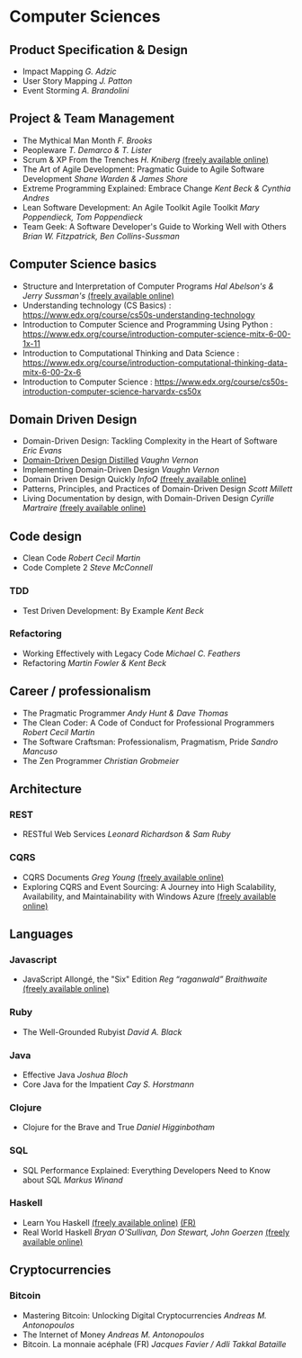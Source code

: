 # Computer Sciences

## Product Specification & Design
 - Impact Mapping _G. Adzic_
 - User Story Mapping _J. Patton_
 - Event Storming _A. Brandolini_

## Project & Team Management
 - The Mythical Man Month _F. Brooks_
 - Peopleware _T. Demarco & T. Lister_
 - Scrum & XP From the Trenches _H. Kniberg_ [(freely available online)](https://www.infoq.com/minibooks/scrum-xp-from-the-trenches-2)
 - The Art of Agile Development: Pragmatic Guide to Agile Software Development _Shane Warden & James Shore_
 - Extreme Programming Explained: Embrace Change _Kent Beck & Cynthia Andres_
 - Lean Software Development: An Agile Toolkit Agile Toolkit _Mary Poppendieck, Tom Poppendieck_
 - Team Geek: A Software Developer's Guide to Working Well with Others _Brian W. Fitzpatrick, Ben Collins-Sussman_

## Computer Science basics
 - Structure and Interpretation of Computer Programs _Hal Abelson's & Jerry Sussman's_ [(freely available online)](https://mitpress.mit.edu/sicp/full-text/book/book.html)
 - Understanding technology (CS Basics) : https://www.edx.org/course/cs50s-understanding-technology
 - Introduction to Computer Science and Programming Using Python : https://www.edx.org/course/introduction-computer-science-mitx-6-00-1x-11
 - Introduction to Computational Thinking and Data Science : https://www.edx.org/course/introduction-computational-thinking-data-mitx-6-00-2x-6
 - Introduction to Computer Science : https://www.edx.org/course/cs50s-introduction-computer-science-harvardx-cs50x

## Domain Driven Design
 - Domain-Driven Design: Tackling Complexity in the Heart of Software _Eric Evans_
 - [Domain-Driven Design Distilled](Informatique/domain-driven-design-distilled.md) _Vaughn Vernon_
 - Implementing Domain-Driven Design _Vaughn Vernon_
 - Domain Driven Design Quickly _InfoQ_ [(freely available online)](https://www.infoq.com/minibooks/domain-driven-design-quickly)
 - Patterns, Principles, and Practices of Domain-Driven Design _Scott Millett_
 - Living Documentation by design, with Domain-Driven Design _Cyrille Martraire_ [(freely available online)](https://leanpub.com/livingdocumentation)

## Code design
 - Clean Code _Robert Cecil Martin_
 - Code Complete 2 _Steve McConnell_

### TDD
 - Test Driven Development: By Example _Kent Beck_

### Refactoring
 - Working Effectively with Legacy Code _Michael C. Feathers_
 - Refactoring _Martin Fowler & Kent Beck_

## Career / professionalism
 - The Pragmatic Programmer _Andy Hunt & Dave Thomas_
 - The Clean Coder: A Code of Conduct for Professional Programmers _Robert Cecil Martin_
 - The Software Craftsman: Professionalism, Pragmatism, Pride _Sandro Mancuso_
 - The Zen Programmer _Christian Grobmeier_

## Architecture

### REST
 - RESTful Web Services _Leonard Richardson & Sam Ruby_

### CQRS
 - CQRS Documents _Greg Young_ [(freely available online)](https://cqrs.files.wordpress.com/2010/11/cqrs_documents.pdf)
 - Exploring CQRS and Event Sourcing: A Journey into High Scalability, Availability, and Maintainability with Windows Azure [(freely available online)](https://www.microsoft.com/en-us/download/details.aspx?id=34774)

## Languages

### Javascript
 - JavaScript Allongé, the "Six" Edition _Reg “raganwald” Braithwaite_ [(freely available online)](https://leanpub.com/javascriptallongesix/read)

### Ruby
 - The Well-Grounded Rubyist _David A. Black_

### Java
 - Effective Java _Joshua Bloch_
 - Core Java for the Impatient _Cay S. Horstmann_

### Clojure
 - Clojure for the Brave and True _Daniel Higginbotham_

### SQL
 - SQL Performance Explained: Everything Developers Need to Know about SQL _Markus Winand_

### Haskell
 - Learn You Haskell [(freely available online)](http://learnyouahaskell.com/chapters) [(FR)](http://lyah.haskell.fr/chapitres)
 - Real World Haskell _Bryan O'Sullivan, Don Stewart, John Goerzen_ [(freely available online)](http://book.realworldhaskell.org/read/)

## Cryptocurrencies

### Bitcoin
 - Mastering Bitcoin: Unlocking Digital Cryptocurrencies _Andreas M. Antonopoulos_
 - The Internet of Money _Andreas M. Antonopoulos_
 - Bitcoin. La monnaie acéphale (FR) _Jacques Favier / Adli Takkal Bataille_

